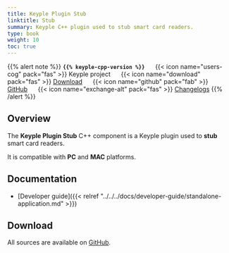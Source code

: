 ```yaml
---
title: Keyple Plugin Stub
linktitle: Stub
summary: Keyple C++ plugin used to stub smart card readers.
type: book
weight: 10
toc: true
---
```


{{% alert note %}}
**`{{% keyple-cpp-version %}}`**
&nbsp;&nbsp;&nbsp;&nbsp;&nbsp;{{< icon name="users-cog" pack="fas" >}}
Keyple project
&nbsp;&nbsp;&nbsp;&nbsp;&nbsp;{{< icon name="download" pack="fas" >}}
[Download](#download)
&nbsp;&nbsp;&nbsp;&nbsp;&nbsp;{{< icon name="github" pack="fab" >}}
[GitHub](https://github.com/eclipse/keyple-cpp/tree/master/component/keyple-plugin/stub)
&nbsp;&nbsp;&nbsp;&nbsp;&nbsp;{{< icon name="exchange-alt" pack="fas" >}}
[Changelogs](https://github.com/eclipse/keyple-cpp/releases/)
{{% /alert %}}

## Overview

The **Keyple Plugin Stub** C++ component is a Keyple plugin used to **stub** smart card readers.

It is compatible with **PC** and **MAC** platforms.

## Documentation

* [Developer guide]({{< relref "../../../docs/developer-guide/standalone-application.md" >}})

## Download

All sources are available on [GitHub](https://github.com/eclipse/keyple-cpp/).